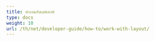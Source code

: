 ```yaml
---
title: ทำงานกับเลย์เอาท์
type: docs
weight: 10
url: /th/net/developer-guide/how-to/work-with-layout/
---
```

